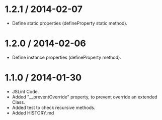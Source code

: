 1.2.1 / 2014-02-07
==================

  * Define static properties (defineProperty static method).

1.2.0 / 2014-02-06
==================

  * Define instance properties (defineProperty method).

1.1.0 / 2014-01-30
==================

  * JSLint Code.
  * Added "__preventOverride" property, to prevent override an extended Class.
  * Added test to check recursive methods.
  * Added HISTORY.md